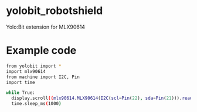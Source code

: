 # yolobit_robotshield
Yolo:Bit extension for MLX90614

# Example code
```sh
from yolobit import *
import mlx90614
from machine import I2C, Pin
import time

while True:
  display.scroll((mlx90614.MLX90614(I2C(scl=Pin(22), sda=Pin(21))).read_ambient_temp()))
  time.sleep_ms(1000)
```